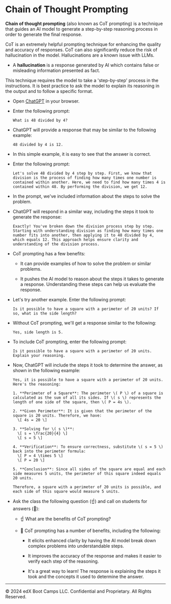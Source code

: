 # Chain of Thought Prompting

**Chain of thought prompting** (also known as CoT prompting) is a technique that guides an AI model to generate a step-by-step reasoning process in order to generate the final response.

CoT is an extremely helpful prompting technique for enhancing the quality and accuracy of responses. CoT can also significantly reduce the risk of hallucination in the model. Hallucinations are a known issue with LLMs.

* A **hallucination** is a response generated by AI which contains false or misleading information presented as fact.

This technique requires the model to take a 'step-by-step' process in the instructions. It is best practice to ask the model to explain its reasoning in the output and to follow a specific format.

* Open [ChatGPT](https://chatgpt.com/) in your browser.

* Enter the following prompt:

  ```text
  What is 48 divided by 4?
  ```

* ChatGPT will provide a response that may be similar to the following example:

  ```text
  48 divided by 4 is 12.
  ```

* In this simple example, it is easy to see that the answer is correct.

* Enter the following prompt:

  ```text
  Let's solve 48 divided by 4 step by step. First, we know that division is the process of finding how many times one number is contained within another. Here, we need to find how many times 4 is contained within 48. By performing the division, we get 12.
  ```

* In the prompt, we've included information about the steps to solve the problem.

* ChatGPT will respond in a similar way, including the steps it took to generate the response:

  ```text
  Exactly! You've broken down the division process step by step. Starting with understanding division as finding how many times one number fits into another, then applying it to 48 divided by 4, which equals 12. This approach helps ensure clarity and understanding of the division process.
  ```

* CoT prompting has a few benefits:

  * It can provide examples of how to solve the problem or similar problems.

  * It pushes the AI model to reason about the steps it takes to generate a response. Understanding these steps can help us evaluate the response.

* Let's try another example. Enter the following prompt:

  ```text
  Is it possible to have a square with a perimeter of 20 units? If so, what is the side length?
  ```

* Without CoT prompting, we'll get a response similar to the following:

  ```text
  Yes, side length is 5.
  ```

* To include CoT prompting, enter the following prompt:

  ```text
  Is it possible to have a square with a perimeter of 20 units. Explain your reasoning.
  ```

* Now, ChatGPT will include the steps it took to determine the answer, as shown in the following example:

  ```text
  Yes, it is possible to have a square with a perimeter of 20 units. Here's the reasoning:

  1. **Perimeter of a Square**: The perimeter \( P \) of a square is calculated as the sum of all its sides. If \( s \) represents the length of one side of the square, then \( P = 4s \).

  2. **Given Perimeter**: It is given that the perimeter of the square is 20 units. Therefore, we have:
    \[ 4s = 20 \]

  3. **Solving for \( s \)**:
    \[ s = \frac{20}{4} \]
    \[ s = 5 \]

  4. **Verification**: To ensure correctness, substitute \( s = 5 \) back into the perimeter formula:
    \[ P = 4 \times 5 \]
    \[ P = 20 \]

  5. **Conclusion**: Since all sides of the square are equal and each side measures 5 units, the perimeter of this square indeed equals 20 units.

  Therefore, a square with a perimeter of 20 units is possible, and each side of this square would measure 5 units.
  ```

* Ask the class the following question (☝️) and call on students for answers (🙋):

  * ☝️ What are the benefits of CoT prompting?

  * 🙋 CoT prompting has a number of benefits, including the following:

    * It elicits enhanced clarity by having the AI model break down complex problems into understandable steps.

    * It improves the accuracy of the response and makes it easier to verify each step of the reasoning.

    * It's a great way to learn! The response is explaining the steps it took and the concepts it used to determine the answer.

---
© 2024 edX Boot Camps LLC. Confidential and Proprietary. All Rights Reserved.

